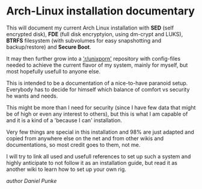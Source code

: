 # Arch-Linux installation documentary

This will document my current Arch Linux installation with **SED** (self encrypted disk), **FDE** (full disk encryptyion, using dm-crypt and LUKS), **BTRFS** filesystem (with subvolumes for easy snapshotting and backup/restore) and **Secure Boot**.

It may then further grow into a ['r/unixporn'](https://www.reddit.com/r/unixporn/) repository with config-files needed to achieve the current flavor of my system,
mainly for myself, but most hopefully usefull to anyone else. 

This is intended to be a documentation of a nice-to-have paranoid setup. 
Everybody has to decide for himself which balance of comfort vs security he wants and needs. 

This might be more than I need for security (since I have few data that might be of high or even any interest to others), 
but this is what I am capable of and it is a kind of a 'because I can' installation.

Very few things are special in this installation and 98% are just adapted and copied from anywhere else on the net and from other wikis and documentations, so most credit goes to them, not me. 

I will try to link all used and usefull references to set up such a system and highly anticipate to not follow it as an
installation guide, but read it as another wiki to learn how to set up your own rig. 

_author Daniel Punke_
